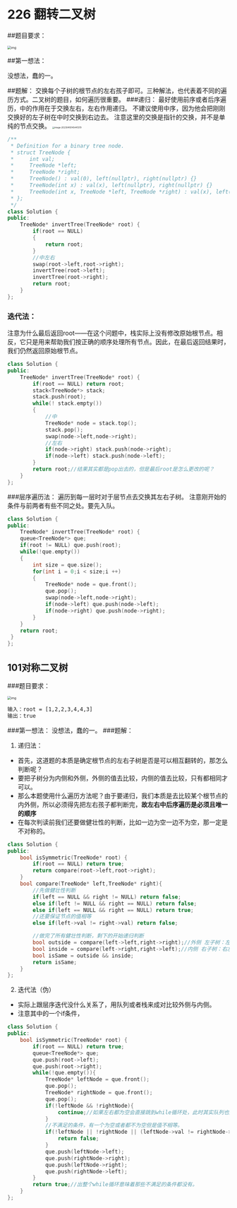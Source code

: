 # 226 翻转二叉树

##题目要求：

<img src="../../../LTXWorld.github.io/assets/blog_res/invert1-tree.jpg" alt="img" style="zoom:50%;" />

##第一想法：

没想法，蠢的一。

##题解：
交换每个子树的根节点的左右孩子即可。三种解法，也代表着不同的遍历方式。二叉树的题目，如何遍历很重要。
###递归：
最好使用前序或者后序遍历，中的作用在于交换左右，左右作用递归。
不建议使用中序，因为他会把刚刚交换好的左子树在中时交换到右边去。
注意这里的交换是指针的交换，并不是单纯的节点交换。
<img src="../../../LTXWorld.github.io/assets/blog_res/image-20230416145441379.png" alt="image-20230416145441379" style="zoom: 33%;" />

```c++
/**
 * Definition for a binary tree node.
 * struct TreeNode {
 *     int val;
 *     TreeNode *left;
 *     TreeNode *right;
 *     TreeNode() : val(0), left(nullptr), right(nullptr) {}
 *     TreeNode(int x) : val(x), left(nullptr), right(nullptr) {}
 *     TreeNode(int x, TreeNode *left, TreeNode *right) : val(x), left(left), right(right) {}
 * };
 */
class Solution {
public:
    TreeNode* invertTree(TreeNode* root) {
        if(root == NULL)
        {
            return root;
        }
        //中左右
        swap(root->left,root->right);
        invertTree(root->left);
        invertTree(root->right);
        return root;
    }
};
```
### 迭代法：
注意为什么最后返回root——在这个问题中，栈实际上没有修改原始根节点。相反，它只是用来帮助我们按正确的顺序处理所有节点。因此，在最后返回结果时，我们仍然返回原始根节点。
```c++
class Solution {
public:
    TreeNode* invertTree(TreeNode* root) {
        if(root == NULL) return root;
        stack<TreeNode*> stack;
        stack.push(root);
        while(! stack.empty())
        {
            //中
            TreeNode* node = stack.top();
            stack.pop();
            swap(node->left,node->right);
            //左右
            if(node->right) stack.push(node->right);
            if(node->left) stack.push(node->left);
        }
        return root;//结果其实都是pop出去的，但是最后root是怎么更改的呢？
    }
};
```

###层序遍历法：
遍历到每一层时对于层节点去交换其左右子树。
注意刚开始的条件与前两者有些不同之处。要先入队。

```c++
class Solution {
public:
    TreeNode* invertTree(TreeNode* root) {
    queue<TreeNode*> que;
    if(root != NULL) que.push(root);
    while(!que.empty())
    {
        int size = que.size();
        for(int i = 0;i < size;i ++)
        {
            TreeNode* node = que.front();
            que.pop();
            swap(node->left,node->right);
            if(node->left) que.push(node->left);
            if(node->right) que.push(node->right);
        }
    }
    return root;
 }
};
```

## 101对称二叉树
###题目要求：

<img src="../../../LTXWorld.github.io/assets/blog_res/symtree1.jpg" alt="img" style="zoom:50%;" />

```html
输入：root = [1,2,2,3,4,4,3]
输出：true
```
###第一想法：
没想法，蠢的一。
###题解：
1. 递归法：
- 首先，这道题的本质是确定根节点的左右子树是否是可以相互翻转的，那怎么判断呢？
- 要把子树分为内侧和外侧，外侧的值去比较，内侧的值去比较，只有都相同才可以。
- 那么本题使用什么遍历方法呢？由于要递归，我们本质是去比较某个根节点的内外侧，所以必须得先把左右孩子都判断完，**故左右中后序遍历是必须且唯一的顺序**
- 在每次判读前我们还要做健壮性的判断，比如一边为空一边不为空，那一定是不对称的。

```c++
class Solution {
public:
    bool isSymmetric(TreeNode* root) {
        if(root == NULL) return true;
        return compare(root->left,root->right);
    }
    bool compare(TreeNode* left,TreeNode* right){
        //先做健壮性判断
        if(left == NULL && right != NULL) return false;
        else if(left != NULL && right == NULL) return false;
        else if(left == NULL && right == NULL) return true;
        //还要保证节点的值相等
        else if(left->val != right->val) return false;

        //做完了所有健壮性判断，剩下的开始递归判断
        bool outside = compare(left->left,right->right);//外侧 左子树：左右根
        bool inside = compare(left->right,right->left);//内侧 右子树：右左根
        bool isSame = outside && inside;
        return isSame;
    }
};
```

2. 迭代法（伪）
- 实际上跟层序迭代没什么关系了，用队列或者栈来成对比较外侧与内侧。
- 注意其中的一个if条件，

```c++
class Solution {
public:
    bool isSymmetric(TreeNode* root) {
        if(root == NULL) return true;
        queue<TreeNode*> que;
        que.push(root->left);
        que.push(root->right);
        while(!que.empty()){
            TreeNode* leftNode = que.front();
            que.pop();
            TreeNode* rightNode = que.front();
            que.pop();
            if(!leftNode && !rightNode){
                continue;//如果左右都为空会直接跳到while循环处，此时其实队列也为空了
            }
            //不满足的条件，有一个为空或者都不为空但是值不相等。
            if(!leftNode || !rightNode || (leftNode->val != rightNode->val)){
                return false;
            }
            que.push(leftNode->left);
            que.push(rightNode->right);
            que.push(leftNode->right);
            que.push(rightNode->left);
        }
        return true;//出整个while循环意味着那些不满足的条件都没有。
    }
};
```
